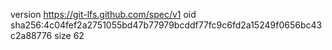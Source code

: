 version https://git-lfs.github.com/spec/v1
oid sha256:4c04fef2a2751055bd47b77979bcddf77fc9c6fd2a15249f0656bc43c2a88776
size 62
